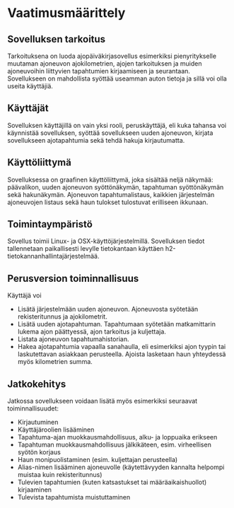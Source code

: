 # Vaatimusmäärittely
## Sovelluksen tarkoitus
Tarkoituksena on luoda ajopäiväkirjasovellus esimerkiksi pienyritykselle muutaman ajoneuvon 
ajokilometrien, ajojen tarkoituksen ja muiden ajoneuvoihin liittyvien tapahtumien kirjaamiseen ja seurantaan. 
Sovellukseen on mahdollista syöttää useamman auton tietoja ja sillä voi olla useita käyttäjiä.

## Käyttäjät
Sovelluksen käyttäjillä on vain yksi rooli, peruskäyttäjä, eli kuka tahansa voi käynnistää sovelluksen, syöttää 
sovellukseen uuden ajoneuvon, kirjata sovellukseen ajotapahtumia sekä tehdä hakuja kirjautumatta.

## Käyttöliittymä
Sovelluksessa on graafinen käyttöliittymä, joka sisältää neljä näkymää: päävalikon, uuden ajoneuvon 
syöttönäkymän, tapahtuman syöttönäkymän sekä hakunäkymän. Ajoneuvon tapahtumalistaus, kaikkien järjestelmän ajoneuvojen listaus sekä haun tulokset tulostuvat erilliseen ikkunaan.

## Toimintaympäristö
Sovellus toimii Linux- ja OSX-käyttöjärjestelmillä. Sovelluksen tiedot tallennetaan paikallisesti levylle tietokantaan käyttäen h2-tietokannanhallintajärjestelmää.

## Perusversion toiminnallisuus
Käyttäjä voi
* Lisätä järjestelmään uuden ajoneuvon. Ajoneuvosta syötetään rekisteritunnus ja ajokilometrit.
* Lisätä uuden ajotapahtuman. Tapahtumaan syötetään matkamittarin lukema ajon päättyessä, ajon tarkoitus ja kuljettaja.
* Listata ajoneuvon tapahtumahistorian.
* Hakea ajotapahtumia vapaalla sanahaulla, eli esimerkiksi ajon tyypin tai laskutettavan asiakkaan perusteella. Ajoista lasketaan haun yhteydessä myös kilometrien summa.

## Jatkokehitys

Jatkossa sovellukseen voidaan lisätä myös esimerkiksi seuraavat toiminnallisuudet:
* Kirjautuminen
* Käyttäjäroolien lisääminen
* Tapahtuma-ajan muokkausmahdollisuus, alku- ja loppuaika erikseen
* Tapahtuman muokkausmahdollisuus jälkikäteen, esim. virheellisen syötön korjaus
* Haun monipuolistaminen (esim. kuljettajan perusteella)
* Alias-nimen lisääminen ajoneuvolle (käytettävyyden kannalta helpompi muistaa kuin rekisteritunnus)
* Tulevien tapahtumien (kuten katsastukset tai määräaikaishuollot) kirjaaminen
* Tulevista tapahtumista muistuttaminen




